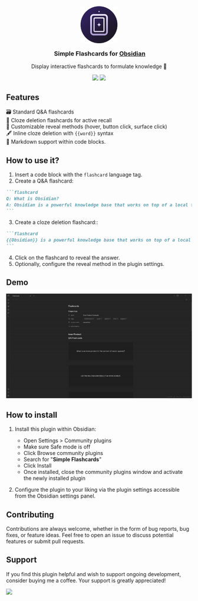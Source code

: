 <h3 align="center">
	<img src="logo.png" width="100" alt="Logo"/><br/>
	<img src="https://raw.githubusercontent.com/catppuccin/catppuccin/main/assets/misc/transparent.png" height="30" width="0px"/>
	Simple Flashcards for <a href="https://obsidian.md/">Obsidian</a>
</h3>

<p align="center">
Display interactive flashcards to formulate knowledge 🧠
  <br>
</p>

<p align="center">
    <a href="https://github.com/Railly/one-hunter-vscode/stargazers"><img src="https://img.shields.io/github/v/release/Railly/obsidian-simple-flashcards?style=for-the-badge&sort=semver&colorA=363a4f&colorB=5BDfff"></a>
    <a href="https://marketplace.visualstudio.com/items?itemName=RaillyHugo.one-hunter"><img src="https://img.shields.io/github/downloads/Railly/obsidian-simple-flashcards/total?style=for-the-badge&colorA=363a4f&colorB=5BDfff"></a>
</p>

## Features

🗃️ Standard Q&A flashcards  
🎴 Cloze deletion flashcards for active recall  
🔁 Customizable reveal methods (hover, button click, surface click)  
🖋️ Inline cloze deletion with `{{word}}` syntax  
🧠 Markdown support within code blocks.

## How to use it?

1. Insert a code block with the `flashcard` language tag.
2. Create a Q&A flashcard:

````markdown
```flashcard
Q: What is Obsidian?
A: Obsidian is a powerful knowledge base that works on top of a local folder of plain text Markdown files.
```
````

3. Create a cloze deletion flashcard::

````markdown
```flashcard
{{Obsidian}} is a powerful knowledge base that works on top of a local folder of plain text {{Markdown}} files.
```
````

4. Click on the flashcard to reveal the answer.
5. Optionally, configure the reveal method in the plugin settings.

## Demo

![Demo](demo.gif)

## How to install

1. Install this plugin within Obsidian:

    - Open Settings > Community plugins
    - Make sure Safe mode is off
    - Click Browse community plugins
    - Search for "**Simple Flashcards**"
    - Click Install
    - Once installed, close the community plugins window and activate the newly installed plugin

2. Configure the plugin to your liking via the plugin settings accessible from the Obsidian settings panel.

## Contributing

Contributions are always welcome, whether in the form of bug reports, bug fixes, or feature ideas. Feel free to open an issue to discuss potential features or submit pull requests.

## Support

If you find this plugin helpful and wish to support ongoing development, consider buying me a coffee. Your support is greatly appreciated!

[![](https://img.shields.io/static/v1?label=Sponsor&message=%E2%9D%A4&logo=GitHub&color=%23fe8e86)](https://github.com/sponsors/Railly)
